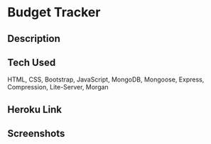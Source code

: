 # Budget Tracker

## Description

## Tech Used

HTML, CSS, Bootstrap, JavaScript, MongoDB, Mongoose, Express, Compression, Lite-Server, Morgan

## Heroku Link

## Screenshots
